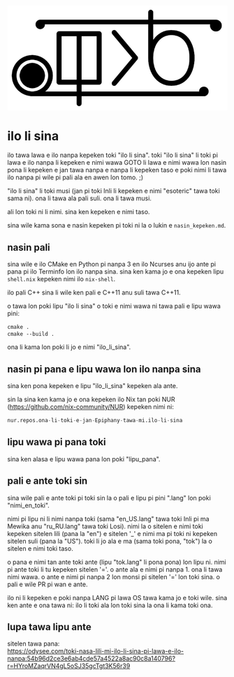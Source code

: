 ![sitelen suli "ilo li sina"](sitelen-suli.png)

# **ilo li sina**

ilo tawa lawa e ilo nanpa kepeken toki "ilo li sina". toki "ilo li sina" li toki
pi lawa e ilo nanpa li kepeken e nimi wawa GOTO li lawa e nimi wawa lon nasin
pona li kepeken e jan tawa nanpa e nanpa li kepeken taso e poki nimi li tawa ilo
nanpa pi wile pi pali ala en awen lon tomo. ;)

"ilo li sina" li toki musi (jan pi toki Inli li kepeken e nimi "esoteric" tawa
toki sama ni). ona li tawa ala pali suli. ona li tawa musi.

ali lon toki ni li nimi. sina ken kepeken e nimi taso.

sina wile kama sona e nasin kepeken pi toki ni la o lukin e `nasin_kepeken.md`.

## **nasin pali**

sina wile e ilo CMake en Python pi nanpa 3 en ilo Ncurses anu ijo ante pi pana
pi ilo Terminfo lon ilo nanpa sina. sina ken kama jo e ona kepeken lipu
`shell.nix` kepeken nimi ilo `nix-shell`.

ilo pali C++ sina li wile ken pali e C++11 anu suli tawa C++11.

o tawa lon poki lipu "ilo li sina" o toki e nimi wawa ni tawa pali e lipu wawa
pini:

```console
cmake .
cmake --build .
```

ona li kama lon poki li jo e nimi "ilo_li_sina".

## **nasin pi pana e lipu wawa lon ilo nanpa sina**

sina ken pona kepeken e lipu "ilo_li_sina" kepeken ala ante.

sin la sina ken kama jo e ona kepeken ilo Nix tan poki NUR
(https://github.com/nix-community/NUR) kepeken nimi ni:

```nix
nur.repos.ona-li-toki-e-jan-Epiphany-tawa-mi.ilo-li-sina
```

## **lipu wawa pi pana toki**

sina ken alasa e lipu wawa pana lon poki "lipu_pana".

## **pali e ante toki sin**

sina wile pali e ante toki pi toki sin la o pali e lipu pi pini ".lang" lon poki
"nimi_en_toki".

nimi pi lipu ni li nimi nanpa toki (sama "en_US.lang" tawa toki Inli pi ma
Mewika anu "ru_RU.lang" tawa toki Losi). nimi la o sitelen e nimi toki kepeken
sitelen lili (pana la "en") e sitelen '\_' e nimi ma pi toki ni kepeken sitelen
suli (pana la "US"). toki li jo ala e ma (sama toki pona, "tok") la o sitelen e nimi toki taso.

o pana e nimi tan ante toki ante (lipu "tok.lang" li pona pona) lon lipu ni.
nimi pi ante toki li tu kepeken sitelen '='. o ante ala e nimi pi nanpa 1. ona
li tawa nimi wawa. o ante e nimi pi nanpa 2 lon monsi pi sitelen '=' lon toki
sina. o pali e wile PR pi wan e ante.

ilo ni li kepeken e poki nanpa LANG pi lawa OS tawa kama jo e toki wile. sina
ken ante e ona tawa ni: ilo li toki ala lon toki sina la ona li kama toki ona.

## **lupa tawa lipu ante**

sitelen tawa pana:<br>
https://odysee.com/toki-nasa-lili-mi-ilo-li-sina-pi-lawa-e-ilo-nanpa:54b96d2ce3e6ab4cde57a4522a8ac90c8a140796?r=HYroMZaqrVN4gL5oSJ35gcTgt3K56r39
